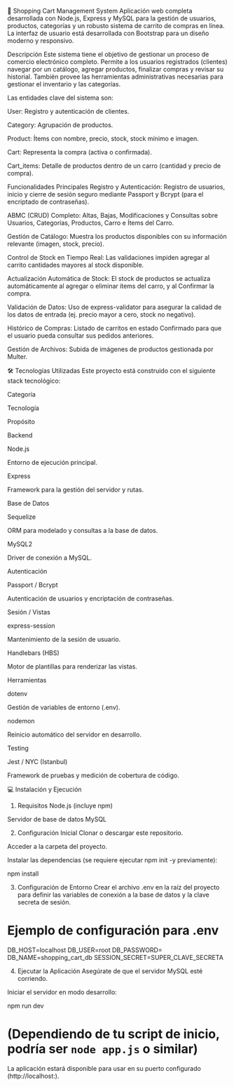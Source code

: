 🛒 Shopping Cart Management System
Aplicación web completa desarrollada con Node.js, Express y MySQL para la gestión de usuarios, productos, categorías y un robusto sistema de carrito de compras en línea. La interfaz de usuario está desarrollada con Bootstrap para un diseño moderno y responsivo.

Descripción
Este sistema tiene el objetivo de gestionar un proceso de comercio electrónico completo. Permite a los usuarios registrados (clientes) navegar por un catálogo, agregar productos, finalizar compras y revisar su historial. También provee las herramientas administrativas necesarias para gestionar el inventario y las categorías.

Las entidades clave del sistema son:

User: Registro y autenticación de clientes.

Category: Agrupación de productos.

Product: Ítems con nombre, precio, stock, stock mínimo e imagen.

Cart: Representa la compra (activa o confirmada).

Cart_items: Detalle de productos dentro de un carro (cantidad y precio de compra).

Funcionalidades Principales
Registro y Autenticación: Registro de usuarios, inicio y cierre de sesión seguro mediante Passport y Bcrypt (para el encriptado de contraseñas).

ABMC (CRUD) Completo: Altas, Bajas, Modificaciones y Consultas sobre Usuarios, Categorías, Productos, Carro e Ítems del Carro.

Gestión de Catálogo: Muestra los productos disponibles con su información relevante (imagen, stock, precio).

Control de Stock en Tiempo Real: Las validaciones impiden agregar al carrito cantidades mayores al stock disponible.

Actualización Automática de Stock: El stock de productos se actualiza automáticamente al agregar o eliminar ítems del carro, y al Confirmar la compra.

Validación de Datos: Uso de express-validator para asegurar la calidad de los datos de entrada (ej. precio mayor a cero, stock no negativo).

Histórico de Compras: Listado de carritos en estado Confirmado para que el usuario pueda consultar sus pedidos anteriores.

Gestión de Archivos: Subida de imágenes de productos gestionada por Multer.

🛠️ Tecnologías Utilizadas
Este proyecto está construido con el siguiente stack tecnológico:

Categoría

Tecnología

Propósito

Backend

Node.js

Entorno de ejecución principal.



Express

Framework para la gestión del servidor y rutas.

Base de Datos

Sequelize

ORM para modelado y consultas a la base de datos.



MySQL2

Driver de conexión a MySQL.

Autenticación

Passport / Bcrypt

Autenticación de usuarios y encriptación de contraseñas.

Sesión / Vistas

express-session

Mantenimiento de la sesión de usuario.



Handlebars (HBS)

Motor de plantillas para renderizar las vistas.

Herramientas

dotenv

Gestión de variables de entorno (.env).



nodemon

Reinicio automático del servidor en desarrollo.

Testing

Jest / NYC (Istanbul)

Framework de pruebas y medición de cobertura de código.

💻 Instalación y Ejecución
1. Requisitos
Node.js (incluye npm)

Servidor de base de datos MySQL

2. Configuración Inicial
Clonar o descargar este repositorio.

Acceder a la carpeta del proyecto.

Instalar las dependencias (se requiere ejecutar npm init -y previamente):

npm install

3. Configuración de Entorno
Crear el archivo .env en la raíz del proyecto para definir las variables de conexión a la base de datos y la clave secreta de sesión.

# Ejemplo de configuración para .env
DB_HOST=localhost
DB_USER=root
DB_PASSWORD=
DB_NAME=shopping_cart_db
SESSION_SECRET=SUPER_CLAVE_SECRETA

4. Ejecutar la Aplicación
Asegúrate de que el servidor MySQL esté corriendo.

Iniciar el servidor en modo desarrollo:

npm run dev
# (Dependiendo de tu script de inicio, podría ser `node app.js` o similar)

La aplicación estará disponible para usar en su puerto configurado (http://localhost:<PUERTO>).
